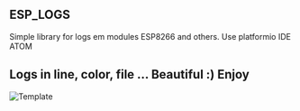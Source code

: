 ## ESP_LOGS
  Simple library for logs em modules ESP8266 and others. Use platformio IDE ATOM

## Logs in line, color, file ... Beautiful :) Enjoy
![Template](https://github.com/felipengeletrica/ESP_LOGS/blob/master/Logs.png)

